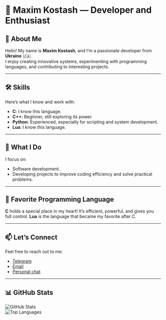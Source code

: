 # 🌟 Maxim Kostash — Developer and Enthusiast  

## 👋 About Me  
Hello! My name is **Maxim Kostash**, and I’m a passionate developer from **Ukraine** 🇺🇦.  
I enjoy creating innovative systems, experimenting with programming languages, and contributing to interesting projects.  

---

## 🛠 Skills  
Here’s what I know and work with:  
- **C**: I know this language.
- **C++**: Beginner, still exploring its power.  
- **Python**: Experienced, especially for scripting and system development.  
- **Lua**: I know this language.

---

## 🚀 What I Do  
I focus on:
- Software development.
- Developing projects to improve coding efficiency and solve practical problems.  

---

## 💖 Favorite Programming Language  
**C** holds a special place in my heart! It’s efficient, powerful, and gives you full control.
**Lua** is the language that became my favorite after C.

---

## 📫 Let’s Connect  
Feel free to reach out to me:  
- [Telegram](https://t.me/MaxKostash)  
- [Email](maxkostash0@gmail.com)
- [Personal chat](https://wchatpy.pythonanywhere.com/profile/2)

---

## 📊 GitHub Stats  
![GitHub Stats](https://github-readme-stats.vercel.app/api?username=MaximKostash&show_icons=true&theme=gruvbox)  
![Top Languages](https://github-readme-stats.vercel.app/api/top-langs/?username=MaximKostash&layout=compact&theme=gruvbox)
